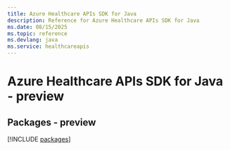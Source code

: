 ```yaml
---
title: Azure Healthcare APIs SDK for Java
description: Reference for Azure Healthcare APIs SDK for Java
ms.date: 08/15/2025
ms.topic: reference
ms.devlang: java
ms.service: healthcareapis
---
```

# Azure Healthcare APIs SDK for Java - preview
## Packages - preview
[!INCLUDE [packages](healthcare-apis-index.md)]